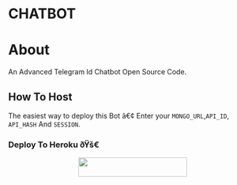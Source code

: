 
# CHATBOT

# About
An Advanced Telegram Id Chatbot Open Source Code.

## How To Host
The easiest way to deploy this Bot
â€¢ Enter your ```MONGO_URL```,```API_ID```,  ```API_HASH``` And ```SESSION```.

### Deploy To Heroku ðŸš€
<p align="center"><a href="https://heroku.com/deploy?template=https://github.com/Rishii7205/Citbot"> <img src="https://img.shields.io/badge/Deploy%20To%20Heroku-black?style=for-the-badge&logo=heroku" width="220" height="38.45"/></a></p>
 
